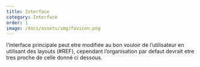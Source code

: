 ```yaml
---
title: Interface
category: Interface
order: 1
image: /docs/assets/img/favicon.png
---
```

l’interface principale peut etre modifiée au bon vouloir de l’utilisateur en utilisant des layouts (#REF), cependant l’organisation par defaut devrait etre tres proche de celle donné ci dessous.

<!-- ![My helpful screenshot]({{ site.url }}/assets/img/interface.png) -->

